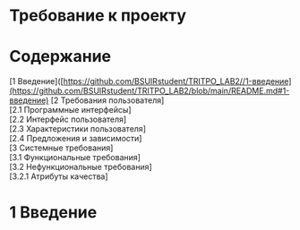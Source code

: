# Требование к проекту 
# Содержание 
[1 Введение]([https://github.com/BSUIRstudent/TRITPO_LAB2//1-введение](https://github.com/BSUIRstudent/TRITPO_LAB2/blob/main/README.md#1-введение)
[2 Требования пользователя]  
[2.1 Программные интерфейсы]  
[2.2 Интерфейс пользователя]  
[2.3 Характеристики пользователя]  
[2.4 Предложения и зависимости]  
[3 Системные требования]  
[3.1 Функциональные требования]  
[3.2 Нефункциональные требования]  
[3.2.1 Атрибуты качества]  
# 1 Введение
